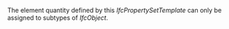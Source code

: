 The element quantity defined by this _IfcPropertySetTemplate_ can only be
assigned to subtypes of _IfcObject_.